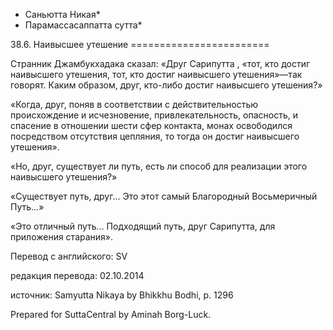 * Саньютта Никая*
* Парамассасаппатта сутта*

38\.6\. Наивысшее утешение
\=\=\=\=\=\=\=\=\=\=\=\=\=\=\=\=\=\=\=\=\=\=\=\=

Странник Джамбукхадака сказал: «Друг Сарипутта , «тот, кто достиг наивысшего утешения, тот, кто достиг наивысшего утешения»—так говорят\. Каким образом, друг, кто\-либо достиг наивысшего утешения?»

«Когда, друг, поняв в соответствии с действительностью происхождение и исчезновение, привлекательность, опасность, и спасение в отношении шести сфер контакта, монах освободился посредством отсутствия цепляния, то тогда он достиг наивысшего утешения»\.

«Но, друг, существует ли путь, есть ли способ для реализации этого наивысшего утешения?»

«Существует путь, друг… Это этот самый Благородный Восьмеричный Путь…»

«Это отличный путь… Подходящий путь, друг Сарипутта, для приложения старания»\.

Перевод с английского: SV

редакция перевода: 02\.10\.2014

источник: Samyutta Nikaya by Bhikkhu Bodhi, p\. 1296

Prepared for SuttaCentral by Aminah Borg\-Luck\.